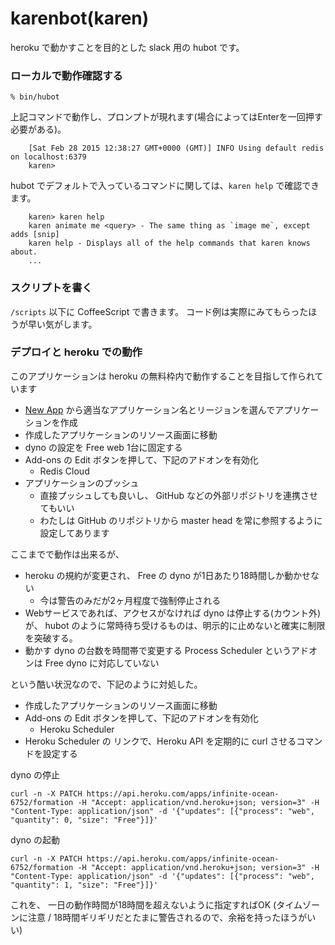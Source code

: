 # karenbot(karen)

heroku で動かすことを目的とした slack 用の hubot です。

[heroku]: http://www.heroku.com
[hubot]: http://hubot.github.com
[generator-hubot]: https://github.com/github/generator-hubot

### ローカルで動作確認する

```
% bin/hubot
```
上記コマンドで動作し、プロンプトが現れます(場合によってはEnterを一回押す必要がある)。
```
    [Sat Feb 28 2015 12:38:27 GMT+0000 (GMT)] INFO Using default redis on localhost:6379
    karen>
```
hubot でデフォルトで入っているコマンドに関しては、```karen help``` で確認できます。

```
    karen> karen help
    karen animate me <query> - The same thing as `image me`, except adds [snip]
    karen help - Displays all of the help commands that karen knows about.
    ...
```

### スクリプトを書く

``` /scripts ``` 以下に CoffeeScript で書きます。
コード例は実際にみてもらったほうが早い気がします。


### デプロイと heroku での動作

このアプリケーションは heroku の無料枠内で動作することを目指して作られています

 * [New App](https://dashboard.heroku.com/new)
から適当なアプリケーション名とリージョンを選んでアプリケーションを作成
 * 作成したアプリケーションのリソース画面に移動
 * dyno の設定を Free web 1台に固定する
 * Add-ons の Edit ボタンを押して、下記のアドオンを有効化
    * Redis Cloud
 * アプリケーションのプッシュ
    * 直接プッシュしても良いし、 GitHub などの外部リポジトリを連携させてもいい
    * わたしは GitHub のリポジトリから master head を常に参照するように設定してあります

ここまでで動作は出来るが、

 * heroku の規約が変更され、 Free の dyno が1日あたり18時間しか動かせない
    * 今は警告のみだが2ヶ月程度で強制停止される
 * Webサービスであれば、アクセスがなければ dyno は停止する(カウント外)が、
 hubot のように常時待ち受けるものは、明示的に止めないと確実に制限を突破する。
 * 動かす dyno の台数を時間帯で変更する Process Scheduler というアドオンは Free dyno に対応していない
  
という酷い状況なので、下記のように対処した。

 * 作成したアプリケーションのリソース画面に移動
 * Add-ons の Edit ボタンを押して、下記のアドオンを有効化
    * Heroku Scheduler
 * Heroku Scheduler の リンクで、Heroku API を定期的に curl させるコマンドを設定する

dyno の停止
```
curl -n -X PATCH https://api.heroku.com/apps/infinite-ocean-6752/formation -H "Accept: application/vnd.heroku+json; version=3" -H "Content-Type: application/json" -d '{"updates": [{"process": "web", "quantity": 0, "size": "Free"}]}'
```

dyno の起動
```
curl -n -X PATCH https://api.heroku.com/apps/infinite-ocean-6752/formation -H "Accept: application/vnd.heroku+json; version=3" -H "Content-Type: application/json" -d '{"updates": [{"process": "web", "quantity": 1, "size": "Free"}]}'
```

これを、 一日の動作時間が18時間を超えないように指定すればOK
(タイムゾーンに注意 / 18時間ギリギリだとたまに警告されるので、余裕を持ったほうがいい)


